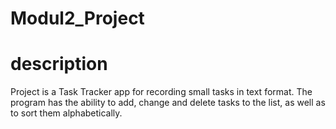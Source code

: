 # Modul2_Project
# description
Project is a Task Tracker app for recording small tasks in text format. The program has the ability to add, change and delete tasks to the list, as well as to sort them alphabetically.
